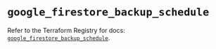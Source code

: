 # `google_firestore_backup_schedule`

Refer to the Terraform Registry for docs: [`google_firestore_backup_schedule`](https://registry.terraform.io/providers/hashicorp/google-beta/6.11.1/docs/resources/google_firestore_backup_schedule).
